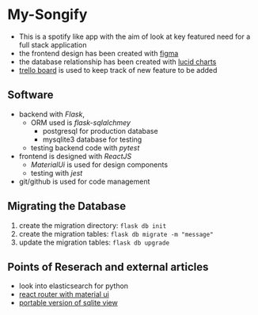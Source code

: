 # My-Songify

- This is a spotify like app with the aim of look at key featured need for a full stack application
- the frontend design has been created with [figma](https://www.figma.com/file/vF4gHRFNkWgm7omPB28KiC/my-songify?node-id=0%3A1)
- the database relationship has been created with [lucid charts](https://www.lucidchart.com/invitations/accept/6d2a65f2-4727-43d7-926f-83f41a4d722b)
- [trello board](https://trello.com/b/2fcmBsSB/my-songify) is used to keep track of new feature to be added

## Software

- backend with _Flask_,
  - ORM used is _flask-sqlalchmey_
    - postgresql for production database
    - mysqlite3 database for testing
  - testing backend code with _pytest_
- frontend is designed with _ReactJS_
  - _MaterialUi_ is used for design components
  - testing with _jest_
- git/github is used for code management

## Migrating the Database

1. create the migration directory: `flask db init`
2. create the migration tables: `flask db migrate -m "message"`
3. update the migration tables: `flask db upgrade`

## Points of Reserach and external articles

- look into elasticsearch for python
- [react router with material ui](https://medium.com/@unionproject88/react-material-ui-drawer-with-routes-8e27c91b6119)
- [portable version of sqlite view](https://sqlitebrowser.org/dl/)
